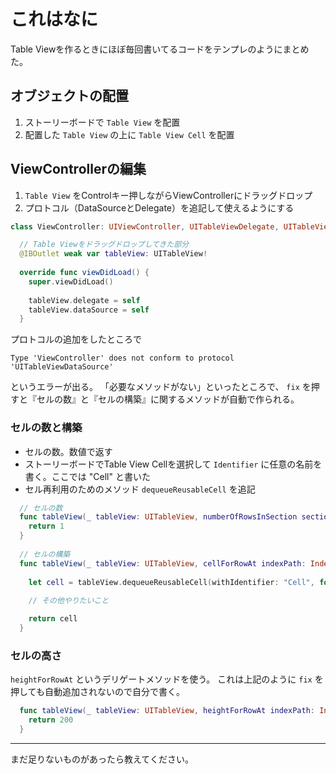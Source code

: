 # これはなに

Table Viewを作るときにほぼ毎回書いてるコードをテンプレのようにまとめた。

## オブジェクトの配置

1. ストーリーボードで `Table View` を配置
2. 配置した `Table View` の上に `Table View Cell` を配置

## ViewControllerの編集

1. `Table View` をControlキー押しながらViewControllerにドラッグドロップ
2. プロトコル（DataSourceとDelegate）を追記して使えるようにする

```swift:ViewController.swift
class ViewController: UIViewController, UITableViewDelegate, UITableViewDataSource {

  // Table Viewをドラッグドロップしてきた部分
  @IBOutlet weak var tableView: UITableView!
  
  override func viewDidLoad() {
    super.viewDidLoad()
    
    tableView.delegate = self
    tableView.dataSource = self
  }
```

プロトコルの追加をしたところで

`Type 'ViewController' does not conform to protocol 'UITableViewDataSource'`

 というエラーが出る。
「必要なメソッドがない」といったところで、 `fix` を押すと『セルの数』と『セルの構築』に関するメソッドが自動で作られる。

### セルの数と構築

- セルの数。数値で返す
- ストーリーボードでTable View Cellを選択して `Identifier` に任意の名前を書く。ここでは "Cell" と書いた
- セル再利用のためのメソッド `dequeueReusableCell` を追記

```swift:ViewController.swift
  // セルの数
  func tableView(_ tableView: UITableView, numberOfRowsInSection section: Int) -> Int {
    return 1
  }
  
  // セルの構築
  func tableView(_ tableView: UITableView, cellForRowAt indexPath: IndexPath) -> UITableViewCell {
    
    let cell = tableView.dequeueReusableCell(withIdentifier: "Cell", for: indexPath)
    
    // その他やりたいこと

    return cell
  }
```

### セルの高さ

`heightForRowAt` というデリゲートメソッドを使う。
これは上記のように `fix` を押しても自動追加されないので自分で書く。

```swift:ViewController.swift
  func tableView(_ tableView: UITableView, heightForRowAt indexPath: IndexPath) -> CGFloat {
    return 200
  }
```

---

まだ足りないものがあったら教えてください。
